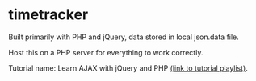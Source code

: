 # timetracker

Built primarily with PHP and jQuery, data stored in local json.data file. 

Host this on a PHP server for everything to work correctly.

Tutorial name: Learn AJAX with jQuery and PHP [(link to tutorial playlist)](https://www.youtube.com/watch?v=0NVIpTid4pw&list=PLAkMqlQoeMeggmlTJn8QLzOTohUYpHzGa). 
